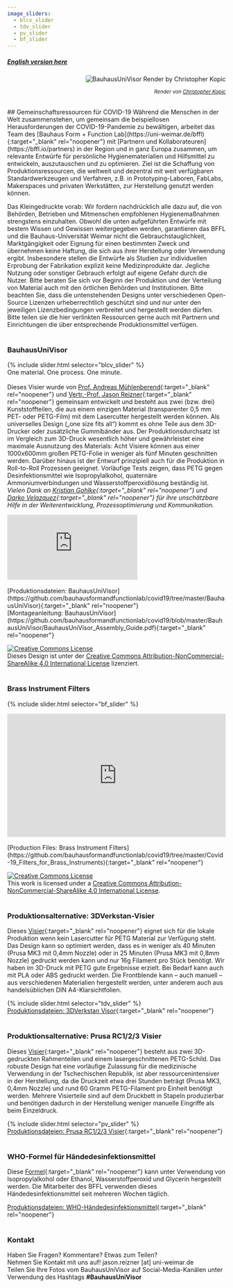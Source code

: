 ```yaml
---
image_sliders:
  - blcv_slider
  - tdv_slider
  - pv_slider
  - bf_slider
---
```


##### [English version here](https://bffl.io)

<div style="text-align: right"><img src="https://bffl.io/assets/images/buv/3.kopic.jpg" alt="BauhausUniVisor Render by Christopher Kopic"><p><small><em>Render von <a href="https://www.instagram.com/p/B_pqTnNHt6W" target="_blank">Christopher Kopic</a></em></small></p></div><br />
## Gemeinschaftsressourcen für COVID-19
Während die Menschen in der Welt zusammenstehen, um gemeinsam die beispiellosen Herausforderungen der COVID-19-Pandemie zu bewältigen, arbeitet das Team des [Bauhaus Form + Function Lab](https://uni-weimar.de/bffl){:target="_blank" rel="noopener"} mit [Partnern und Kollaborateuren](https://bffl.io/partners) in der Region und in ganz Europa zusammen, um relevante Entwürfe für persönliche Hygienematerialien und Hilfsmittel zu entwickeln, auszutauschen und zu optimieren. Ziel ist die Schaffung von Produktionsressourcen, die weltweit und dezentral mit weit verfügbaren Standardwerkzeugen und Verfahren, z.B. in Prototyping-Laboren, FabLabs, Makerspaces und privaten Werkstätten, zur Herstellung genutzt werden können.

Das Kleingedruckte vorab: Wir fordern nachdrücklich alle dazu auf, die von Behörden, Betrieben und Mitmenschen empfohlenen Hygienemaßnahmen strengstens einzuhalten. Obwohl die unten aufgeführten Entwürfe mit bestem Wissen und Gewissen weitergegeben werden, garantieren das BFFL und die Bauhaus-Universität Weimar nicht die Gebrauchstauglichkeit, Marktgängigkeit oder Eignung für einen bestimmten Zweck und übernehmen keine Haftung, die sich aus ihrer Herstellung oder Verwendung ergibt. Insbesondere stellen die Entwürfe als Studien zur individuellen Erprobung der Fabrikation explizit keine Medizinprodukte dar. Jegliche Nutzung oder sonstiger Gebrauch erfolgt auf eigene Gefahr durch die Nutzer. Bitte beraten Sie sich vor Beginn der Produktion und der Verteilung von Material auch mit den örtlichen Behörden und Institutionen.
Bitte beachten Sie, dass die untenstehenden Designs unter verschiedenen Open-Source Lizenzen urheberrechtlich geschützt sind und nur unter den jeweiligen Lizenzbedingungen verbreitet und hergestellt werden dürfen. Bitte teilen sie die hier verlinkten Ressourcen gerne auch mit Partnern und Einrichtungen die über entsprechende Produktionsmittel verfügen.
<br /><br />
### BauhausUniVisor<br />

{% include slider.html selector="blcv_slider" %}
<br />
One material. One process. One minute.<br /><br />
Dieses Visier wurde von [Prof. Andreas Mühlenberend](https://www.uni-weimar.de/en/art-and-design/structure/disciplines-staff/produktdesign-product-design/prof-andreas-muehlenberend/){:target="_blank" rel="noopener"} und [Vertr.-Prof. Jason Reizner](https://www.uni-weimar.de/de/kunst-und-gestaltung/professuren/interface-design/){:target="_blank" rel="noopener"} gemeinsam entwickelt und besteht aus zwei (bzw. drei) Kunststoffteilen, die aus einem einzigen Material (transparenter 0,5 mm PET- oder PETG-Film) mit dem Lasercutter hergestellt werden können. Als universelles Design („one size fits all“) kommt es ohne Teile aus dem 3D-Drucker oder zusätzliche Gummibänder aus. Der Produktionsdurchsatz ist im Vergleich zum 3D-Druck wesentlich höher und gewährleistet eine maximale Ausnutzung des Materials: Acht Visiere können aus einer 1000x600mm großen PETG-Folie in weniger als fünf Minuten geschnitten werden. Darüber hinaus ist der Entwurf prinzipiell auch für die Produktion in Roll-to-Roll Prozessen geeignet. Vorläufige Tests zeigen, dass PETG gegen Desinfektionsmittel wie Isopropylalkohol, quaternäre Ammoniumverbindungen und Wasserstoffperoxidlösung beständig ist. *Vielen Dank an [Kristian Gohlke](https://www.uni-weimar.de/de/kunst-und-gestaltung/struktur/lehrgebiete-personen/produktdesign/kristian-gohlke-msc-digital-media/){:target="_blank" rel="noopener"} und [Darko Velazquez](https://www.uni-weimar.de/de/kunst-und-gestaltung/struktur/lehrgebiete-personen/medienkunstmediengestaltung/jesus-velazquez/){:target="_blank" rel="noopener"} für ihre unschätzbare Hilfe in der Weiterentwicklung, Prozessoptimierung und Kommunikation.*

<div class="embed-youtube"><iframe src="https://www.youtube-nocookie.com/embed/OwdZA8pA-eQ?hd=1&modestbranding=1&showinfo=0&autohide=1&controls=1&hl=de&cc_load_policy=1&cc_lang_pref=de" frameborder="0" allow="accelerometer; autoplay=0; encrypted-media; gyroscope; picture-in-picture" allowfullscreen></iframe></div>
<br />
[Produktionsdateien: BauhausUniVisor](https://github.com/bauhausformandfunctionlab/covid19/tree/master/BauhausUniVisor){:target="_blank" rel="noopener"}<br />
[Montageanleitung: BauhausUniVisor](https://github.com/bauhausformandfunctionlab/covid19/blob/master/BauhausUniVisor/BauhausUniVisor_Assembly_Guide.pdf){:target="_blank" rel="noopener"}<br />

<a rel="license" href="http://creativecommons.org/licenses/by-nc-sa/4.0/" target="_blank"><img alt="Creative Commons License" style="border-width:0" src="https://i.creativecommons.org/l/by-nc-sa/4.0/88x31.png" /></a><br />Dieses Design ist unter der <a rel="license" href="http://creativecommons.org/licenses/by-nc-sa/4.0/" target="_blank">Creative Commons Attribution-NonCommercial-ShareAlike 4.0 International License</a> lizenziert.
<br /><br />
### Brass Instrument Filters

{% include slider.html selector="bf_slider" %}
<br />

<div style="padding:56.25% 0 0 0;position:relative;"><iframe src="https://player.vimeo.com/video/445131873?color=ffffff" style="position:absolute;top:0;left:0;width:100%;height:100%;" frameborder="0" allow="autoplay; fullscreen" allowfullscreen></iframe></div><script src="https://player.vimeo.com/api/player.js"></script>
<br />
[Production Files: Brass Instrument Filters](https://github.com/bauhausformandfunctionlab/covid19/tree/master/Covid-19_Filters_for_Brass_Instruments){:target="_blank" rel="noopener"}<br />

<a rel="license" href="http://creativecommons.org/licenses/by-nc-sa/4.0/" target="_blank"><img alt="Creative Commons License" style="border-width:0" src="https://i.creativecommons.org/l/by-nc-sa/4.0/88x31.png" /></a><br />This work is licensed under a <a rel="license" href="http://creativecommons.org/licenses/by-nc-sa/4.0/" target="_blank">Creative Commons Attribution-NonCommercial-ShareAlike 4.0 International License</a>.
<br /><br />
### Produktionsalternative: 3DVerkstan-Visier
Dieses [Visier](https://3dverkstan.se/protective-visor/){:target="_blank" rel="noopener"} eignet sich für die lokale Produktion wenn kein Lasercutter für PETG Material zur Verfügung steht. Das Design kann so optimiert werden, dass es in weniger als 40 Minuten (Prusa MK3 mit 0,4mm Nozzle) oder in 25 Minuten (Prusa MK3 mit 0,8mm Nozzle) gedruckt werden kann und nur 16g Filament pro Stück benötigt. Wir haben im 3D-Druck mit PETG gute Ergebnisse erzielt. Bei Bedarf kann auch mit PLA oder ABS gedruckt werden. Die Frontblende kann – auch manuell – aus verschiedenen Materialien hergestellt werden, unter anderem auch aus handelsüblichen DIN A4-Klarsichtfolien.

{% include slider.html selector="tdv_slider" %}
<br />
[Produktionsdateien: 3DVerkstan Visor](https://github.com/bauhausformandfunctionlab/covid19/tree/master/3DVerkstanVisor){:target="_blank" rel="noopener"}
<br /><br />
### Produktionsalternative: Prusa RC1/2/3 Visier
Dieses [Visier](https://www.prusaprinters.org/prints/25857-prusa-protective-face-shield-rc3){:target="_blank" rel="noopener"} besteht aus zwei 3D-gedruckten Rahmenteilen und einem lasergeschnittenen PETG-Schild.
Das robuste Design hat eine vorläufige Zulassung für die medizinische Verwendung in der Tschechischen Republik, ist aber ressourcenintensiver in der Herstellung, da die Druckzeit etwa drei Stunden beträgt (Prusa MK3, 0,4mm Nozzle) und rund 60 Gramm PETG-Filament pro Einheit benötigt werden. Mehrere Visierteile sind auf dem Druckbett in Stapeln produzierbar und benötigen dadurch in der Herstellung weniger manuelle Eingriffe als beim Einzeldruck.

{% include slider.html selector="pv_slider" %}
<br />
[Produktionsdateien: Prusa RC1/2/3 Visier](https://github.com/bauhausformandfunctionlab/covid19/tree/master/PrusaVisor){:target="_blank" rel="noopener"}
<br /><br />
### WHO-Formel für Händedesinfektionsmittel
Diese [Formel](https://www.who.int/gpsc/5may/Guide_to_Local_Production.pdf){:target="_blank" rel="noopener"} kann unter Verwendung von Isopropylalkohol oder Ethanol, Wasserstoffperoxid und Glycerin hergestellt werden. Die Mitarbeiter des BFFL verwenden dieses Händedesinfektionsmittel seit mehreren Wochen täglich.

[Produktionsdateien: WHO-Händedesinfektionsmittel](https://github.com/bauhausformandfunctionlab/covid19/tree/master/WHOHandSanitizer){:target="_blank" rel="noopener"}
<br /><br />
### Kontakt
Haben Sie Fragen? Kommentare? Etwas zum Teilen?<br />
Nehmen Sie Kontakt mit uns auf! jason.reizner [at] uni-weimar.de<br />
Teilen Sie Ihre Fotos vom BauhausUniVisor auf Social-Media-Kanälen unter Verwendung des Hashtags **#BauhausUniVisor**<br />
